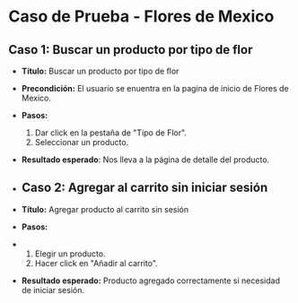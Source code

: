 # Caso de Prueba - Flores de Mexico

## Caso 1: Buscar un producto por tipo de flor

- **Título:** Buscar un producto por tipo de flor
- **Precondición:** El usuario se enuentra en la pagina de inicio de Flores de Mexico.
- **Pasos:**
  1. Dar click en la pestaña de "Tipo de Flor".
  2. Seleccionar un producto.
- **Resultado esperado**: Nos lleva a la página de detalle del producto.

- ## Caso 2: Agregar al carrito sin iniciar sesión

- **Título:** Agregar producto al carrito sin sesión
- **Pasos:**
- 1. Elegir un producto.
  2. Hacer click en "Añadir al carrito".
- **Resultado esperado:** Producto agregado correctamente si necesidad de iniciar sesión.
